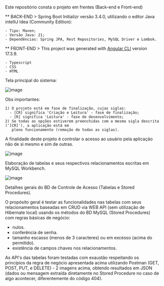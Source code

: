 Este repositório consta o projeto em frentes (Back-end e Front-end)
  
  ** BACK-END > Spring Boot Initializr versão 3.4.0, utilizando o editor Java intelliJ Idea (Community Edition):

    - Tipo: Maven;
    - Versão Java: 21;
    - Dependências: Spring JPA, Rest Repositories, MySQL Driver e Lombok.

  ** FRONT-END > This project was generated with [Angular CLI](https://github.com/angular/angular-cli) version 17.3.9.

    - Typescript
    - CSS
    - HTML

Tela principal do sistema:

![image](https://github.com/user-attachments/assets/df1afa71-84e7-47ee-bc24-496924f709aa)


  Obs importantes:

    1) O projeto está em fase de finalização, cujas siglas:
      - [CR] significa 'Criação e Leitura' - fase de finalização;
      - [R] significa 'Leitura' - fase de desenvolvimento;
    2) Se todas as opções estiverem preenchidas com a mesma sigla descrita ('[CR]'), a aplicação está em
       pleno funcionamento (remoção de todas as siglas).


A finalidade deste projeto é controlar o acesso ao usuário pela aplicação não de si mesmo e sim de outras.

![image](https://github.com/user-attachments/assets/05d9b1cf-9708-4afc-8901-1e5b2da65bcb)

Elaboração de tabelas e seus respectivos relacionamentos escritas em MySQL Workbench.

![image](https://github.com/user-attachments/assets/342a8814-6f09-4741-b459-d5b93a1d439a)

Detalhes gerais do BD de Controle de Acesso (Tabelas e Stored Procedures).

O propósito geral é testar as funcionalidades nas tabelas com seus relacionamentos baseadas em CRUD via WEB API (sem utilização de Hibernate local) usando os métodos do BD MySQL (Stored Procedures) com regras básicas de negócio:

  - nulos.
  - conferência de senha.
  - tamanho escasso (menos de 3 caracteres) ou em excesso (acima do permitido).
  - existência de campos chaves nos relacionamentos.

As API's das tabelas foram testadas com exaustão respeitando os princípios da regra de negócio apresentada acima utilizando Postman (GET, POST, PUT, e DELETE) - 2 imagens acima, obtendo resultados em JSON (dados ou mensagem extraída diretamente no Stored Procedure no caso de algo acontecer, diferentemente do código 404).
